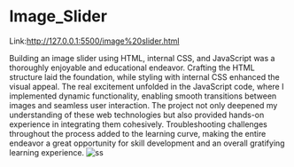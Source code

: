 # Image_Slider

Link:http://127.0.0.1:5500/image%20slider.html

Building an image slider using HTML, internal CSS, and JavaScript was a thoroughly enjoyable and educational endeavor. Crafting the HTML structure laid the foundation, while styling with internal CSS enhanced the visual appeal. The real excitement unfolded in the JavaScript code, where I implemented dynamic functionality, enabling smooth transitions between images and seamless user interaction. The project not only deepened my understanding of these web technologies but also provided hands-on experience in integrating them cohesively. Troubleshooting challenges throughout the process added to the learning curve, making the entire endeavor a great opportunity for skill development and an overall gratifying learning experience.
![ss](https://github.com/TheMorpheus7/Image_Slider/assets/132814739/5bc51370-efd0-4b59-98a5-23de3369cb45)
